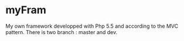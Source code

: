 # myFram
My own framework developped with Php 5.5 and according to the MVC pattern.
There is two branch : master and dev.
